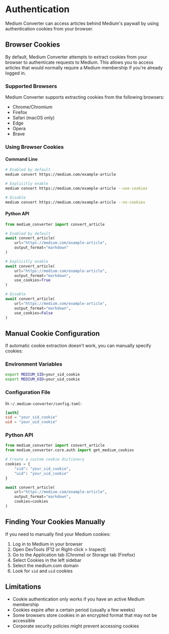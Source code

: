 # Authentication

Medium Converter can access articles behind Medium's paywall by using authentication cookies from your browser.

## Browser Cookies

By default, Medium Converter attempts to extract cookies from your browser to authenticate requests to Medium. This allows you to access articles that would normally require a Medium membership if you're already logged in.

### Supported Browsers

Medium Converter supports extracting cookies from the following browsers:

- Chrome/Chromium
- Firefox
- Safari (macOS only)
- Edge
- Opera
- Brave

### Using Browser Cookies

#### Command Line

```bash
# Enabled by default
medium convert https://medium.com/example-article

# Explicitly enable
medium convert https://medium.com/example-article --use-cookies

# Disable
medium convert https://medium.com/example-article --no-cookies
```

#### Python API

```python
from medium_converter import convert_article

# Enabled by default
await convert_article(
    url="https://medium.com/example-article",
    output_format="markdown"
)

# Explicitly enable
await convert_article(
    url="https://medium.com/example-article",
    output_format="markdown",
    use_cookies=True
)

# Disable
await convert_article(
    url="https://medium.com/example-article",
    output_format="markdown",
    use_cookies=False
)
```

## Manual Cookie Configuration

If automatic cookie extraction doesn't work, you can manually specify cookies:

### Environment Variables

```bash
export MEDIUM_SID=your_sid_cookie
export MEDIUM_UID=your_uid_cookie
```

### Configuration File

In `~/.medium-converter/config.toml`:

```toml
[auth]
sid = "your_sid_cookie"
uid = "your_uid_cookie"
```

### Python API

```python
from medium_converter import convert_article
from medium_converter.core.auth import get_medium_cookies

# Create a custom cookie dictionary
cookies = {
    "sid": "your_sid_cookie",
    "uid": "your_uid_cookie"
}

await convert_article(
    url="https://medium.com/example-article",
    output_format="markdown",
    cookies=cookies
)
```

## Finding Your Cookies Manually

If you need to manually find your Medium cookies:

1. Log in to Medium in your browser
2. Open DevTools (F12 or Right-click > Inspect)
3. Go to the Application tab (Chrome) or Storage tab (Firefox)
4. Select Cookies in the left sidebar
5. Select the medium.com domain
6. Look for `sid` and `uid` cookies

## Limitations

- Cookie authentication only works if you have an active Medium membership
- Cookies expire after a certain period (usually a few weeks)
- Some browsers store cookies in an encrypted format that may not be accessible
- Corporate security policies might prevent accessing cookies